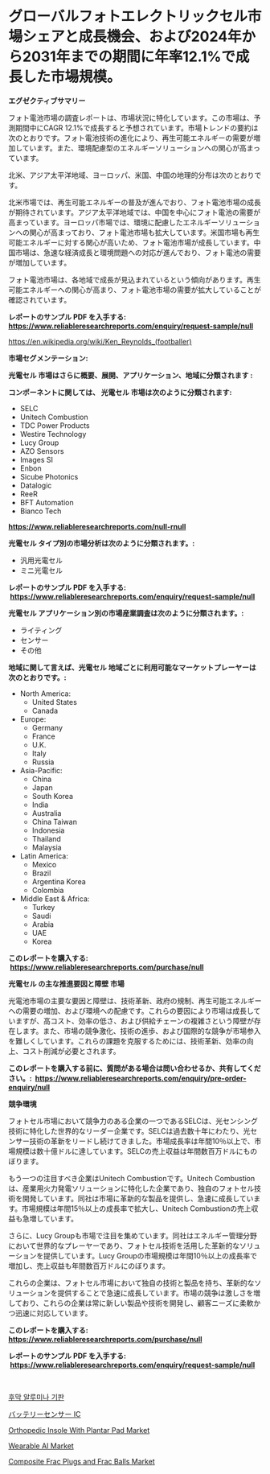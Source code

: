 <p><h1>グローバルフォトエレクトリックセル市場シェアと成長機会、および2024年から2031年までの期間に年率12.1%で成長した市場規模。</h1></p><p><strong>エグゼクティブサマリー</strong></p>
<p><p>フォト電池市場の調査レポートは、市場状況に特化しています。この市場は、予測期間中にCAGR 12.1%で成長すると予想されています。市場トレンドの要約は次のとおりです。フォト電池技術の進化により、再生可能エネルギーの需要が増加しています。また、環境配慮型のエネルギーソリューションへの関心が高まっています。</p><p>北米、アジア太平洋地域、ヨーロッパ、米国、中国の地理的分布は次のとおりです。</p><p>北米市場では、再生可能エネルギーの普及が進んでおり、フォト電池市場の成長が期待されています。アジア太平洋地域では、中国を中心にフォト電池の需要が高まっています。ヨーロッパ市場では、環境に配慮したエネルギーソリューションへの関心が高まっており、フォト電池市場も拡大しています。米国市場も再生可能エネルギーに対する関心が高いため、フォト電池市場が成長しています。中国市場は、急速な経済成長と環境問題への対応が進んでおり、フォト電池の需要が増加しています。</p><p>フォト電池市場は、各地域で成長が見込まれているという傾向があります。再生可能エネルギーへの関心が高まり、フォト電池市場の需要が拡大していることが確認されています。</p></p>
<p><strong>レポートのサンプル PDF を入手する: <a href="https://www.reliableresearchreports.com/enquiry/request-sample/null">https://www.reliableresearchreports.com/enquiry/request-sample/null</a></strong></p>
<p><a href="https://en.wikipedia.org/wiki/Ken_Reynolds_(footballer)">https://en.wikipedia.org/wiki/Ken_Reynolds_(footballer)</a></p>
<p><strong>市場セグメンテーション:</strong></p>
<p><strong> 光電セル 市場はさらに概要、展開、アプリケーション、地域に分類されます :</strong></p>
<p><strong>コンポーネントに関しては、 光電セル 市場は次のように分類されます: &nbsp;</strong></p>
<p><ul><li>SELC</li><li>Unitech Combustion</li><li>TDC Power Products</li><li>Westire Technology</li><li>Lucy Group</li><li>AZO Sensors</li><li>Images SI</li><li>Enbon</li><li>Sicube Photonics</li><li>Datalogic</li><li>ReeR</li><li>BFT Automation</li><li>Bianco Tech</li></ul></p>
<p><strong><a href="https://www.reliableresearchreports.com/null-rnull">https://www.reliableresearchreports.com/null-rnull</a></strong></p>
<p><strong> 光電セル タイプ別の市場分析は次のように分類されます。:</strong></p>
<p><ul><li>汎用光電セル</li><li>ミニ光電セル</li></ul></p>
<p><strong>レポートのサンプル PDF を入手する: &nbsp;<a href="https://www.reliableresearchreports.com/enquiry/request-sample/null">https://www.reliableresearchreports.com/enquiry/request-sample/null</a></strong></p>
<p><strong> 光電セル アプリケーション別の市場産業調査は次のように分類されます。:</strong></p>
<p><ul><li>ライティング</li><li>センサー</li><li>その他</li></ul></p>
<p><strong>地域に関して言えば、光電セル 地域ごとに利用可能なマーケットプレーヤーは次のとおりです。:</strong></p>
<p><ul>
    <li>
        North America:
        <ul>
            <li>United States</li>
            <li>Canada</li>
        </ul>
    </li>
    <li>
        Europe:
        <ul>
            <li>Germany</li>
            <li>France</li>
            <li>U.K.</li>
            <li>Italy</li>
            <li>Russia</li>
        </ul>
    </li>
    <li>
        Asia-Pacific:
        <ul>
            <li>China</li>
            <li>Japan</li>
            <li>South Korea</li>
            <li>India</li>
            <li>Australia</li>
            <li>China Taiwan</li>
            <li>Indonesia</li>
            <li>Thailand</li>
            <li>Malaysia</li>
        </ul>
    </li>
    <li>
        Latin America:
        <ul>
            <li>Mexico</li>
            <li>Brazil</li>
            <li>Argentina Korea</li>
            <li>Colombia</li>
        </ul>
    </li>
    <li>
        Middle East & Africa:
        <ul>
            <li>Turkey</li>
            <li>Saudi</li>
            <li>Arabia</li>
            <li>UAE</li>
            <li>Korea</li>
        </ul>
    </li>
    </ul></p>
<p><strong>このレポートを購入する: &nbsp;<a href="https://www.reliableresearchreports.com/purchase/null">https://www.reliableresearchreports.com/purchase/null</a></strong></p>
<p><strong>光電セル の主な推進要因と障壁 市場</strong></p>
<p><p>光電池市場の主要な要因と障壁は、技術革新、政府の規制、再生可能エネルギーへの需要の増加、および環境への配慮です。これらの要因により市場は成長していますが、高コスト、効率の低さ、および供給チェーンの複雑さという障壁が存在します。また、市場の競争激化、技術の進歩、および国際的な競争が市場参入を難しくしています。これらの課題を克服するためには、技術革新、効率の向上、コスト削減が必要とされます。</p></p>
<p><strong>このレポートを購入する前に、質問がある場合は問い合わせるか、共有してください。:&nbsp; <a href="https://www.reliableresearchreports.com/enquiry/pre-order-enquiry/null">https://www.reliableresearchreports.com/enquiry/pre-order-enquiry/null</a></strong></p>
<p><strong>競争環境</strong></p>
<p><p>フォトセル市場において競争力のある企業の一つであるSELCは、光センシング技術に特化した世界的なリーダー企業です。SELCは過去数十年にわたり、光センサー技術の革新をリードし続けてきました。市場成長率は年間10％以上で、市場規模は数十億ドルに達しています。SELCの売上収益は年間数百万ドルにものぼります。</p><p>もう一つの注目すべき企業はUnitech Combustionです。Unitech Combustionは、産業用火力発電ソリューションに特化した企業であり、独自のフォトセル技術を開発しています。同社は市場に革新的な製品を提供し、急速に成長しています。市場規模は年間15％以上の成長率で拡大し、Unitech Combustionの売上収益も急増しています。</p><p>さらに、Lucy Groupも市場で注目を集めています。同社はエネルギー管理分野において世界的なプレーヤーであり、フォトセル技術を活用した革新的なソリューションを提供しています。Lucy Groupの市場規模は年間10％以上の成長率で増加し、売上収益も年間数百万ドルにのぼります。</p><p>これらの企業は、フォトセル市場において独自の技術と製品を持ち、革新的なソリューションを提供することで急速に成長しています。市場の競争は激しさを増しており、これらの企業は常に新しい製品や技術を開発し、顧客ニーズに柔軟かつ迅速に対応しています。</p></p>
<p><strong>このレポートを購入する: &nbsp; <a href="https://www.reliableresearchreports.com/purchase/null">https://www.reliableresearchreports.com/purchase/null</a></strong></p>
<p><strong>レポートのサンプル PDF を入手する: &nbsp;<a href="https://www.reliableresearchreports.com/enquiry/request-sample/null">https://www.reliableresearchreports.com/enquiry/request-sample/null</a></strong><strong></strong></p>
<p>&nbsp;</p>
<p><p><a href="https://github.com/shade463/Market-Research-Report-List-2/blob/main/5433816124163.md">후막 알루미나 기판</a></p><p><a href="https://github.com/KenyonJohns/Market-Research-Report-List-1/blob/main/5992560122721.md">バッテリーセンサー IC</a></p><p><a href="https://www.linkedin.com/pulse/orthopedic-insole-plantar-pad-market-emerging-trends-h2wrc">Orthopedic Insole With Plantar Pad Market</a></p><p><a href="https://issuu.com/reportprime-2/docs/wearable-ai-market-size-2030.pptx">Wearable AI Market</a></p><p><a href="https://github.com/gamblestampleyjenny50m5sl6/Market-Research-Report-List-3/blob/main/composite-frac-plugs-and-frac-balls-market.md">Composite Frac Plugs and Frac Balls Market</a></p></p>
